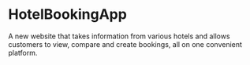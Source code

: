 # HotelBookingApp
A new website that takes information from various hotels and allows customers to view, compare and create bookings, all on one convenient platform.
